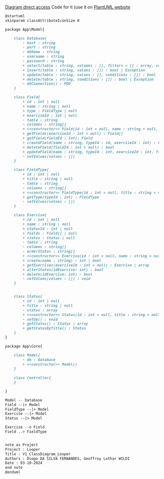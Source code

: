 [Diagram direct access](http://www.plantuml.com/plantuml/duml/jLRVJzj847xtNp6FZYv6WRkd4o124awHE8eQIX_Q2ctiIN3Px5gxQqgQyBztxVM6SHrJgw9zSCty-EQRdMysFjE6APElUA0VKf4nnLOGSwRrq1YLpdE3qrYAMVeTOH046OiVs19Xc6MV_vS9yaqG083BW34pRCuqRWAe_aLmBxM1Vq5RCB4azaoglVPaViLMkC-JQrIYnPVPyj-aIfg-lq0ZnzY4bXf_oUr3B7c-4jfQFdtfmoBb1fM64_kNDJ6bsBg8oOMnje4rfSBqGIuM6kiMbQ0wNrU9zj4hdwH-AYpnPlr7ndFKkvIvb1osC7cACJEf50GWpn9cy3M0Wgb8qYAl4sA271k8tK7yf4PI28mBSrZ4Ne_VbUvdgecB57coeSUHkAEpg2Bdd7XgmsswpJgpRWTuOz-R4VY4AaurJbjAH53lc3Yy6hohDi7ZurWAQyzZ8zNfgQCGxXevAQlqw_ozjQGz_JcKCYME7YcwH5FMqM5Ri3yCoxMP5YwAfq_fLQ4aC5R83BhO6dDAEMbItPM5RQcEXgoQvIbZdqAr_IiMmb0QtjAfGWGQpMsvAI7TkAPGTxhg9bQJ6gAaFwOqJwgfjZg1_G8gC-avzkW2_SOXJQeflCb2QyDChgTjwMx0-aNbRGWsOkPUtcGAaRlJ7MItCVbZwNedaCw9TXlBMT-8NXNjruuEsXDuzRBmGR1rlsy4Wd7ZExOz-40lcVrxtWpik7ls-IZJnAkBoCinU9i5zDhmlROEpnNjlc2qkmzPIDeX0wb0UqIRdaWpx7nzKzGYqTNPFDU_k4PIOUs3g_e4ex_95i9_XhNtx193l-35aw2Ef31ASevgKmKKHCeKYA8N-78jhMLRuGMxcuKQlKQepJL9BJHCkeMly0yEo3LerIAaGM0QhfNyYh49glzjtvTIPgY2csfkjuTtewAVSSgMYgtkAlSmD_TIwUASKhcKC1x2R7fvEuIBoVkhuTLuCkl3VoWN2oNN5jBSCmKVfvVZQM0RBt07VqU7W-XeSFHFW2A1WazmPj_o5Vy1)
Code for it (use it on [PlantUML website](http://www.plantuml.com/plantuml/uml/)
```md
@startuml
skinparam classAttributeIconSize 0

package App\Model{

    class Database{
        - host : string
        - port : string
        - dbName : string
        - username : string
        - password : string
        + select(table : string, columns : [], filters = [] : array, count = 0 : int, offset = 0 : int, orderBy = [] : []) : []
        + insert(table : string, values : []) : bool | Exception
        + update(table : string, values : [], conditions : []) : bool | Exception
        + delete(table : string, conditions : []) : bool | Exception
        - dbConnection() : PDO
    }

    class Field{
        + id : int | null
        + name : string | null
        + type : FieldType | null
        + exerciseId : int | null
        - table : string
        - columns : string[]
        + <<constructor>> Field(id : int = null, name : string = null, typeId : int = null, exerciseId : int = null)
        + getFields(exerciseId : int = null) : Field[]
        + getField(fieldId : int): Field
        + createField(name : string, typeId : id, exerciseId : int) : Field | bool
        + deleteField(fieldId : int = null) : bool
        + updateField(name : string, typeId : int, exerciseId : int, fieldId : int = null) : bool
        - setValues(values : [])
    }

    class FieldType{
        + id : int | null
        + title : string | null
        - table : string
        - columns : string[]
        + <<constructor>> FieldType(id : int = null, title : string = null)
        + getType(typeId : int) : FieldType
        - setValues(values : [])
    }

    class Exercise{
        + id : int | null
        + name : string | null
        + statusId : int | null
        + fields : Field[] | null
        + status : Status | null
        - table : string
        - columns : string[]
        - orderStatus : string[]
        + <<constructor>> Exercise(id : int = null, name : string = null, statusId : int = null)
        + create(name : string) : int | bool
        + getExercises(exerciseId : int = null) : Exercise | array
        + alterStatus(idExercise: int) : bool
        + delete(idExercise: int) : bool
        - setValues(values : []) : void
    }


    class Status{
        + id : int | null
        + title : string | null
        - status : array
        + <<constructor>> Status(id : int = null, title : string = null)
        - setUp() : void
        + getStatus() : Status | array
        + getStatusByTitle() : Status
    }
}

package App\Core{

    class Model{
        - db : Database
        + <<constructor>> Model()
    }
    
    class Controller{
    }

}

Model -- Database
Field --|> Model
FieldType --|> Model
Exercise --|> Model
Status --|> Model

Exercise --o Field
Field ..> FieldType


note as Project
Project : Looper
Title : V1_ClassDiagram_Looper
Authors : Diogo DA SILVA FERNANDES, Geoffroy Lothar WILDI
Date : 03-10-2024
end note
@enduml
```